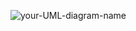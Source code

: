 ![your-UML-diagram-name](http://www.plantuml.com/plantuml/proxy?cache=no&src=https://github.com/DirectorsView/documentation/blob/main/cld/cld.puml)

